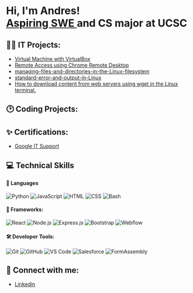 <h1>Hi, I'm Andres! <br/><a href="https://github.com/AndresBlanco"href="https://www.linkedin.com/in/AndresBlanco/"> Aspiring SWE </a> and CS major at UCSC 

<h2>👨‍💻 IT Projects:</h2>
  
  - [Virtual Machine with VirtualBox](https://github.com/anfebladi/Virtual-Machine-with-VirtualBox)
  - [Remote Access using Chrome Remote Desktop](https://github.com/anfebladi/Remote-Acess-with-Chrome-Remote-Acess)
  - [managing-files-and-directories-in-the-Linux-filesystem](https://github.com/anfebladi/-managing-files-and-directories-in-the-Linux-filesystem)
  - [standard-error-and-output-in-Linux](https://github.com/anfebladi/standard-error-and-output-in-Linux)
  - [How to download content from web servers using wget in the Linux terminal.](https://github.com/anfebladi/Download-content-from-a-web-server-using-wget.)

<h2>🕑 Coding Projects:</h2>
  


<h2>✨ Certifications:</h2> 

- [Google IT Support](https://www.coursera.org/account/accomplishments/professional-cert/certificate/ZB76QYCBBZLI)

<h2> 💻 Technical Skills </h2>

 #### 🧠 Languages
![Python](https://img.shields.io/badge/-Python-3776AB?style=flat&logo=python&logoColor=white)
![JavaScript](https://img.shields.io/badge/-JavaScript-F7DF1E?style=flat&logo=javascript&logoColor=black)
![HTML](https://img.shields.io/badge/-HTML5-E34F26?style=flat&logo=html5&logoColor=white)
![CSS](https://img.shields.io/badge/-CSS3-1572B6?style=flat&logo=css3&logoColor=white)
![Bash](https://img.shields.io/badge/-Bash-4EAA25?style=flat&logo=gnu-bash&logoColor=white)

#### 🧩 Frameworks:
![React](https://img.shields.io/badge/-React.js-61DAFB?style=flat&logo=react&logoColor=black)
![Node.js](https://img.shields.io/badge/-Node.js-339933?style=flat&logo=node.js&logoColor=white)
![Express.js](https://img.shields.io/badge/-Express.js-000000?style=flat&logo=express&logoColor=white)
![Bootstrap](https://img.shields.io/badge/-Bootstrap-7952B3?style=flat&logo=bootstrap&logoColor=white)
![Webflow](https://img.shields.io/badge/-Webflow-4353FF?style=flat&logo=webflow&logoColor=white)

#### 🛠 Developer Tools:  
![Git](https://img.shields.io/badge/-Git-F05032?style=flat&logo=git&logoColor=white)
![GitHub](https://img.shields.io/badge/-GitHub-181717?style=flat&logo=github&logoColor=white)
![VS Code](https://img.shields.io/badge/-VS_Code-007ACC?style=flat&logo=visual-studio-code&logoColor=white)
![Salesforce](https://img.shields.io/badge/-Salesforce-00A1E0?style=flat&logo=salesforce&logoColor=white)
![FormAssembly](https://img.shields.io/badge/-FormAssembly-0D47A1?style=flat)


<h2> 🤳 Connect with me:</h2>

- [Linkedin](https://www.linkedin.com/in/andres-blanco-624151280/)



